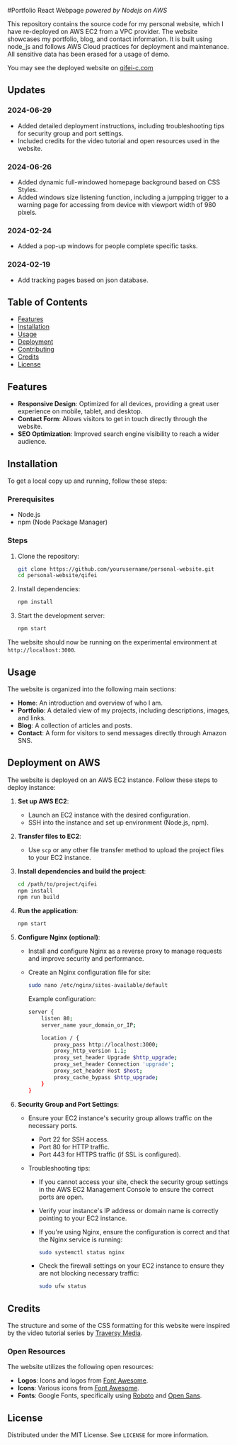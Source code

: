 
#Portfolio React Webpage 
*powered by Nodejs on AWS*

This repository contains the source code for my personal website, which I have re-deployed on AWS EC2 from a VPC provider. The website showcases my portfolio, blog, and contact information. It is built using node_js and follows AWS Cloud practices for deployment and maintenance. All sensitive data has been erased for a usage of demo.

You may see the deployed website on [qifei-c.com](https://qifei-c.com)



## Updates

### 2024-06-29

- Added detailed deployment instructions, including troubleshooting tips for security group and port settings.
- Included credits for the video tutorial and open resources used in the website.

### 2024-06-26

- Added dynamic full-windowed homepage background based on CSS Styles.
- Added windows size listening function, including a jumpping trigger to a warning page for accessing from device with viewport width of 980 pixels.

### 2024-02-24

- Added a pop-up windows for people complete specific tasks.

### 2024-02-19

- Add tracking pages based on json database.




## Table of Contents

- [Features](#features)
- [Installation](#installation)
- [Usage](#usage)
- [Deployment](#deployment)
- [Contributing](#contributing)
- [Credits](#credits)
- [License](#license)



## Features

- **Responsive Design**: Optimized for all devices, providing a great user experience on mobile, tablet, and desktop.
- **Contact Form**: Allows visitors to get in touch directly through the website.
- **SEO Optimization**: Improved search engine visibility to reach a wider audience.



## Installation

To get a local copy up and running, follow these steps:

### Prerequisites

- Node.js
- npm (Node Package Manager)

### Steps

1. Clone the repository:
    ```sh
    git clone https://github.com/yourusername/personal-website.git
    cd personal-website/qifei
    ```

2. Install dependencies:
    ```sh
    npm install
    ```

3. Start the development server:
    ```sh
    npm start
    ```

The website should now be running on the experimental environment at `http://localhost:3000`.



## Usage

The website is organized into the following main sections:

- **Home**: An introduction and overview of who I am.
- **Portfolio**: A detailed view of my projects, including descriptions, images, and links.
- **Blog**: A collection of articles and posts.
- **Contact**: A form for visitors to send messages directly through Amazon SNS.



## Deployment on AWS

The website is deployed on an AWS EC2 instance. Follow these steps to deploy instance:

1. **Set up AWS EC2**:

   - Launch an EC2 instance with the desired configuration.
   - SSH into the instance and set up environment (Node.js, npm).

2. **Transfer files to EC2**:

   - Use `scp` or any other file transfer method to upload the project files to your EC2 instance.

3. **Install dependencies and build the project**:

   ```sh
   cd /path/to/project/qifei
   npm install
   npm run build
   ```

4. **Run the application**:

   ```sh
   npm start
   ```

5. **Configure Nginx (optional)**:

   - Install and configure Nginx as a reverse proxy to manage requests and improve security and performance.

   - Create an Nginx configuration file for site:

     ```sh
     sudo nano /etc/nginx/sites-available/default
     ```

     Example configuration:

     ```sh
     server {
         listen 80;
         server_name your_domain_or_IP;
     
         location / {
             proxy_pass http://localhost:3000;
             proxy_http_version 1.1;
             proxy_set_header Upgrade $http_upgrade;
             proxy_set_header Connection 'upgrade';
             proxy_set_header Host $host;
             proxy_cache_bypass $http_upgrade;
         }
     }
     ```

6. **Security Group and Port Settings**:

   - Ensure your EC2 instance's security group allows traffic on the necessary ports.

     - Port 22 for SSH access.
     - Port 80 for HTTP traffic.
     - Port 443 for HTTPS traffic (if SSL is configured).

   - Troubleshooting tips:

     - If you cannot access your site, check the security group settings in the AWS EC2 Management Console to ensure the correct ports are open.

     - Verify your instance's IP address or domain name is correctly pointing to your EC2 instance.

     - If you're using Nginx, ensure the configuration is correct and that the Nginx service is running:

       ```sh
       sudo systemctl status nginx
       ```

     - Check the firewall settings on your EC2 instance to ensure they are not blocking necessary traffic:

       ```sh
       sudo ufw status
       ```



## Credits

The structure and some of the CSS formatting for this website were inspired by the video tutorial series by [Traversy Media](https://www.youtube.com/watch?v=o3IP5HeFRO0&list=PLrKudo5h_b8DNVrsMdvR0G-ckA9o2m_13).

### Open Resources

The website utilizes the following open resources:

- **Logos**: Icons and logos from [Font Awesome](https://fontawesome.com/).
- **Icons**: Various icons from [Font Awesome](https://fontawesome.com/).
- **Fonts**: Google Fonts, specifically using [Roboto](https://fonts.google.com/specimen/Roboto) and [Open Sans](https://fonts.google.com/specimen/Open+Sans).



## License

Distributed under the MIT License. See `LICENSE` for more information.

